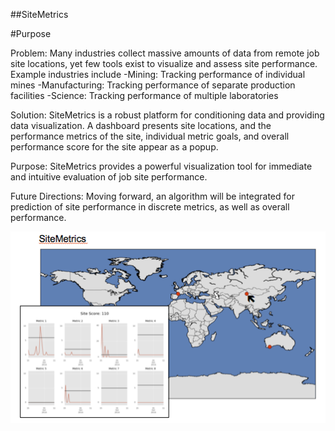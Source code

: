 ##SiteMetrics

#Purpose

Problem: Many industries collect massive amounts of data from remote job site locations, yet few tools exist to visualize and assess site performance. Example industries include
    -Mining: Tracking performance of individual mines
    -Manufacturing: Tracking performance of separate production facilities
    -Science: Tracking performance of multiple laboratories

Solution: SiteMetrics is a robust platform for conditioning data and providing data visualization. A dashboard presents site locations, and the performance metrics of the site, individual metric goals, and overall performance score for the site appear as a popup.

Purpose: SiteMetrics provides a powerful visualization tool for immediate and intuitive evaluation of job site performance.

Future Directions: Moving forward, an algorithm will be integrated for prediction of site performance in discrete metrics, as well as overall performance.

![alt tag](https://raw.githubusercontent.com/rogpaxton/SiteMetrics/master/SiteMetricsExample.png)
